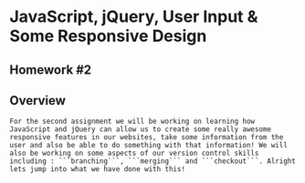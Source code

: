 # JavaScript, jQuery, User Input & Some Responsive Design
## Homework #2

## Overview
    For the second assignment we will be working on learning how JavaScript and jQuery can allow us to create some really awesome responsive features in our websites, take some information from the user and also be able to do something with that information! We will also be working on some aspects of our version control skills including : ```branching```, ```merging``` and ```checkout```. Alright lets jump into what we have done with this!